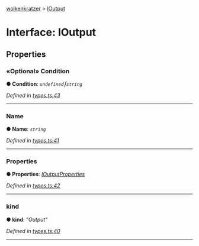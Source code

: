[wolkenkratzer](../README.md) > [IOutput](../interfaces/ioutput.md)



# Interface: IOutput


## Properties
<a id="condition"></a>

### «Optional» Condition

**●  Condition**:  *`undefined`⎮`string`* 

*Defined in [types.ts:43](https://github.com/arminhammer/wolkenkratzer/blob/fe45d31/src/types.ts#L43)*





___

<a id="name"></a>

###  Name

**●  Name**:  *`string`* 

*Defined in [types.ts:41](https://github.com/arminhammer/wolkenkratzer/blob/fe45d31/src/types.ts#L41)*





___

<a id="properties"></a>

###  Properties

**●  Properties**:  *[IOutputProperties](ioutputproperties.md)* 

*Defined in [types.ts:42](https://github.com/arminhammer/wolkenkratzer/blob/fe45d31/src/types.ts#L42)*





___

<a id="kind"></a>

###  kind

**●  kind**:  *"Output"* 

*Defined in [types.ts:40](https://github.com/arminhammer/wolkenkratzer/blob/fe45d31/src/types.ts#L40)*





___


